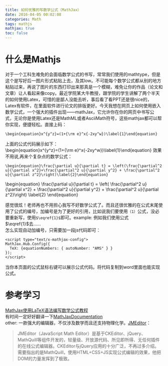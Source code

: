 ```yaml
---
title: 如何优雅的写数学公式（MathJax）
date: 2016-04-05 00:02:08
categories: Math
tags: mathjs
mathjax: true
toc: false
---
```

# 什么是Mathjs
对于一个工科生难免的会面临数学公式的书写，常常我们使用的mathtype，但是这个是写好后一图片形式粘贴上去，及其low。不可能每个数学公式都从别的地方粘贴过来，再说了图片的东西打印出来那真是一个模糊，难免让你的作品（论文和文章）让人看起来像copy。最近学院某大牛教授，跟学院的学生讲解了两个半天的如何使用Latex，可惜的是鄙人没能去听，事后看了看PPT还是很nice的，Latex有软件，在里面软件进行论文的排版更好。今天我想在网页上如何使用嵌入数学公式，一个强大的插件出现——mathJax，它允许你在你的网页中书写公式，无论你是使用Latex还是MathML或者AsciiMath符号，这些mathjax都可以帮你实现，便捷轻松。直接上码：  
```
\begin{equation}x^{y^z}=(1+{\rm e}^x{-2xy^w})\label{1}\end{equation}
```
上面的公式代码展示如下：  
\begin{equation}x^{y^z}=(1+{\rm e}^x{-2xy^w})\label{1}\end{equation}
效果不用说,再来个复杂点的数学公式：   
```
\begin{equation}\frac{\partial u}{\partial t} = \left(\frac{\partial^2 u}{\partial x^2}+\frac{\partial^2 u}{\partial y^2} + \frac{\partial^2 u}{\partial z^2}\right)\label{2}\end{equation}
```
\begin{equation} \frac{\partial u}{\partial t} =  \left( \frac{\partial^2 u}{\partial x^2} + \frac{\partial^2 u}{\partial y^2} + \frac{\partial^2 u}{\partial z^2}\right) \label{2} \end{equation}

感觉很炫！老师再也不用担心我写不好数学公式了。而且还很优雅的在公式末尾使用了公式的编号，加编号是为了更好的引用，比如说我们要使用`（1）`公式，没必要重新写，使用`$\eqref{1}$`即可。example: 例如我们使用公式$\eqref{1}$去……  
怎么实现自动加编号，只需要加一段js代码即可：  
```
<script type="text/x-mathjax-config">
MathJax.Hub.Config({
  TeX: {equationNumbers: { autoNumber: "AMS" } }
});
</script>
```
当你本页面的公式鼠标右键可以展示公式代码。将代码复制到word里面也能实现公式。

# 参考学习
[MathJax使用LaTeX语法编写数学公式教程](http://iori.sinaapp.com/17.html/comment-page-1?replytocom=2)  
有时间一定好好翻译一下[MathJaxDocumentation](http://www.onemathematicalcat.org/MathJaxDocumentation/TeXSyntax.htm)  
other: 一款强大的编辑器，不仅涉及数学而且还支持物理化学。[JMEditor](http://www.jmeditor.com/jme/intr.html)：
> JMEditor（JavaScript Math Editor）是基于CKEditor、jQuery、MathQuill等组件开发的，轻量级、开放源代码、所见即所得、无任何插件的在线公式编辑器。CKEditor与jQuery应用的十分广泛，不再过多介绍。需要指出的是MathQuill，使用HTML+CSS+JS实现公式编辑的效果，他把DOM的力量发挥到了极致。

